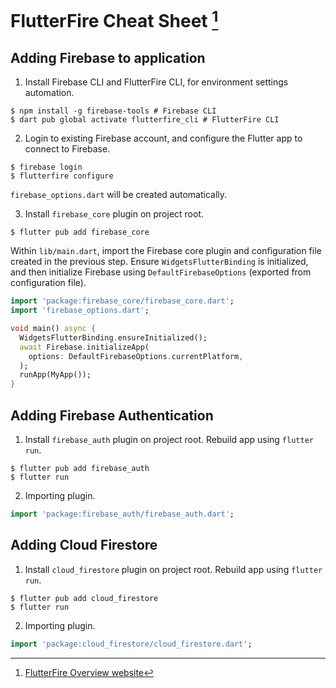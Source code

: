 # FlutterFire Cheat Sheet [^overview]
[^overview]: [FlutterFire Overview website](https://firebase.flutter.dev/docs/overview/)

## Adding Firebase to application
1. Install Firebase CLI and FlutterFire CLI, for environment settings automation.
```
$ npm install -g firebase-tools # Firebase CLI
$ dart pub global activate flutterfire_cli # FlutterFire CLI
```

2. Login to existing Firebase account, and configure the Flutter app to connect to Firebase.
```
$ firebase login
$ flutterfire configure
```
`firebase_options.dart` will be created automatically.

3. Install `firebase_core` plugin on project root.
```
$ flutter pub add firebase_core
```
Within `lib/main.dart`, import the Firebase core plugin and configuration file created in the previous step. Ensure `WidgetsFlutterBinding` is initialized, and then initialize Firebase using `DefaultFirebaseOptions` (exported from configuration file).
```dart
import 'package:firebase_core/firebase_core.dart';
import 'firebase_options.dart';

void main() async {
  WidgetsFlutterBinding.ensureInitialized();
  await Firebase.initializeApp(
    options: DefaultFirebaseOptions.currentPlatform,
  );
  runApp(MyApp());
}
```

## Adding Firebase Authentication
1. Install `firebase_auth` plugin on project root. Rebuild app using `flutter run`.
```
$ flutter pub add firebase_auth
$ flutter run
```

2. Importing plugin.
```dart
import 'package:firebase_auth/firebase_auth.dart';
```

## Adding Cloud Firestore
1. Install `cloud_firestore` plugin on project root. Rebuild app using `flutter run`.
```
$ flutter pub add cloud_firestore
$ flutter run
```

2. Importing plugin.
```dart
import 'package:cloud_firestore/cloud_firestore.dart';
```